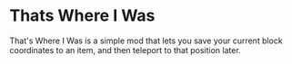# Thats Where I Was
 That's Where I Was is a simple mod that lets you save your current block coordinates to an item, and then teleport to that position later.
